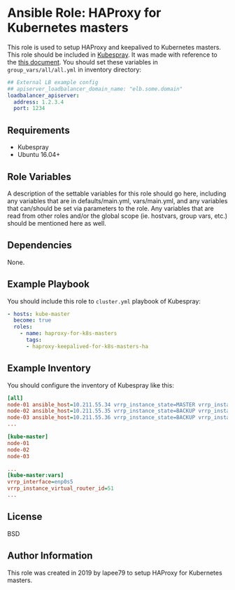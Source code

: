 Ansible Role: HAProxy for Kubernetes masters
=========

This role is used to setup HAProxy and keepalived to Kubernetes masters. This role should be included in [Kubespray](https://github.com/kubernetes-sigs/kubespray). It was made with reference to the [this document](https://kubespray.io/#/docs/ha-mode?id=kube-apiserver). You should set these variables in `group_vars/all/all.yml` in inventory directory:
```yaml
## External LB example config
## apiserver_loadbalancer_domain_name: "elb.some.domain"
loadbalancer_apiserver:
  address: 1.2.3.4
  port: 1234
```

Requirements
------------

- Kubespray
- Ubuntu 16.04+

Role Variables
--------------

A description of the settable variables for this role should go here, including any variables that are in defaults/main.yml, vars/main.yml, and any variables that can/should be set via parameters to the role. Any variables that are read from other roles and/or the global scope (ie. hostvars, group vars, etc.) should be mentioned here as well.

Dependencies
------------

None.

Example Playbook
----------------

You should include this role to `cluster.yml` playbook of Kubespray:

```yaml
- hosts: kube-master
  become: true
  roles:
    - name: haproxy-for-k8s-masters
      tags:
      - haproxy-keepalived-for-k8s-masters-ha
```
Example Inventory
----------------

You should configure the inventory of Kubespray like this:

```ini
[all]
node-01 ansible_host=10.211.55.34 vrrp_instance_state=MASTER vrrp_instance_priority=101
node-02 ansible_host=10.211.55.35 vrrp_instance_state=BACKUP vrrp_instance_priority=100
node-03 ansible_host=10.211.55.36 vrrp_instance_state=BACKUP vrrp_instance_priority=99
...

[kube-master]
node-01
node-02
node-03

...
[kube-master:vars]
vrrp_interface=enp0s5
vrrp_instance_virtual_router_id=51
...
```

License
-------

BSD

Author Information
------------------

This role was created in 2019 by lapee79 to setup HAProxy for Kubernetes masters.

